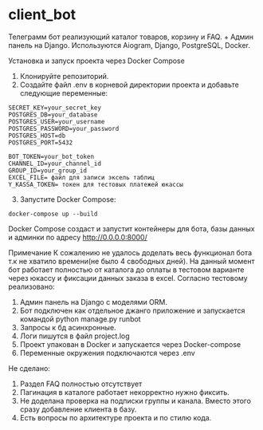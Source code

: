 # client_bot
Телеграмм бот реализующий каталог товаров, корзину и FAQ. + Админ панель на Django. Используются Aiogram, Django, PostgreSQL, Docker.

Установка и запуск проекта через Docker Compose

1. Клонируйте репозиторий.
2. Создайте файл .env в корневой директории проекта и добавьте следующие переменные:
```
SECRET_KEY=your_secret_key
POSTGRES_DB=your_database
POSTGRES_USER=your_username
POSTGRES_PASSWORD=your_password
POSTGRES_HOST=db
POSTGRES_PORT=5432

BOT_TOKEN=your_bot_token
CHANNEL_ID=your_channel_id
GROUP_ID=your_group_id
EXCEL_FILE= файл для записи эксель таблиц
Y_KASSA_TOKEN= токен для тестовых платежей юкассы
```
3. Запустите Docker Compose:
```
docker-compose up --build
```
Docker Compose создаст и запустит контейнеры для бота, базы данных и админки по адресу http://0.0.0.0:8000/ 

Примечание
К сожалению не удалось доделать весь функционал бота т.к не хватило времени(не было 4 свободных дней).
На данный момент бот работает полностью от каталога до оплаты в тестовом варианте через юкассу и фиксации данных заказа в excel.
Согласно тестовому реализовано:
1. Админ панель на Django с моделями ORM.
2. Бот подключен как отдельное джанго приложение и запускается командой python manage.py runbot 
3. Запросы к бд асинхронные.
4. Логи пишутся в файл project.log
5. Проект упакован в Docker и запускается через Docker-compose
6. Переменные окружения подключаются через .env

Не сделано:
1. Раздел FAQ полностью отсутствует
2. Пагинация в каталоге работает некорректно нужно фиксить.
3. Не доделана проверка на подписки группы и канала. Вместо этого сразу добавление клиента в базу.
4. Есть вопросы по архитектуре проекта и по стилю кода.

